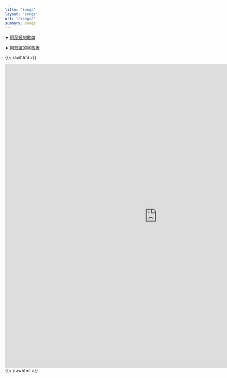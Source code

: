 ```yaml
---
title: "Songs"
layout: "songs"
url: "/songs/"
summary: songs
---
```


➤ [阿蕊娅的歌单](https://docs.qq.com/sheet/DWkduVXhic2lMVG1C?tab=BB08J2)

➤ [阿蕊娅的学歌板](https://docs.qq.com/sheet/DWkRnbkFveHpJd0JW?tab=BB08J2)

{{< rawhtml >}}

<div>
<iframe src="https://docs.qq.com/sheet/DWkduVXhic2lMVG1C?tab=BB08J2" width="1000px" height="1000px" frameborder="0" scrolling="no"> </iframe>
</div>
{{< /rawhtml >}}

<!--
{{< csv-table >}}
歌名,语种,分类,备注,更新日期,
A.I.N.I.爱你,国语,流行,,2022.12.04,
Memory,英语,音乐剧,,2022.12.04,
Never enough ,英语,音乐剧,,2022.12.04,
P.S.我爱你,国语,流行,,2022.12.04,
Scarborough fair,英语,流行,,2022.12.04,
Think of me,英语,音乐剧,,2022.12.04,
一千零一个愿望,国语,流行,,2022.12.04,
一如既往,国语,流行,,2022.12.04,
一直很安静,国语,流行,,2022.12.04,
一眼万年,国语,古风,,2022.12.04,
三寸天堂,国语,古风,,2022.12.04,
下雨天,国语,流行,,2022.12.04,
不再联系,国语,流行,,2022.12.04,
不分手的恋爱,国语,流行,,2022.12.04,
不怕,国语,童年回忆,,2022.12.04,
不染,国语,古风,,2022.12.04,
不痛,国语,流行,,2022.12.04,
不老梦,国语,古风,,2022.12.04,
不能说的秘密,国语,流行,,2022.12.04,
不醉不会,国语,流行,,2022.12.04,
不问天,国语,古风,,2022.12.04,
与你有关,国语,流行,,2022.12.04,
东风志,国语,古风,,2022.12.04,
九万字,国语,古风,,2022.12.04,
九儿,国语,流行,,2022.12.04,
九张机,国语,古风,,2022.12.04,
也许明天,国语,流行,,2022.12.04,
人间不值得,国语,古风,,2022.12.04,
从前慢,国语,流行,,2022.12.04,
从前的我,国语,童年回忆,,2022.12.04,
从前说,国语,流行,,2022.12.04,
他不爱我,国语,流行,,2022.12.04,
以后的以后,国语,流行,,2022.12.04,
传说有个魔仙堡,国语,童年回忆,,2022.12.04,
体面,国语,流行,,2022.12.04,
你,国语,流行,,2022.12.04,
你不知道的事,国语,流行,,2022.12.04,
你就不要想起我,国语,流行,,2022.12.04,
你是我的风景,国语,流行,,2022.12.04,
你要的爱,国语,流行,,2022.12.04,
倒带,国语,流行,,2022.12.04,
借我,国语,流行,,2022.12.04,
倾尽天下,国语,古风,,2022.12.04,
光年之外,国语,流行,,2022.12.04,
光的方向,国语,流行,,2022.12.04,
关键词,国语,流行,,2022.12.04,
再见,国语,流行,,2022.12.04,
最初的梦想,国语,流行,,2022.12.04,
最长的电影,国语,流行,,2022.12.04,
冬眠,国语,流行,,2022.12.04,
别看我只是一只羊,国语,童年回忆,,2022.12.04,
到不了,国语,流行,,2022.12.04,
刻在我心底的名字,国语,流行,,2022.12.04,
勾指起誓,国语,流行,,2022.12.04,
匆匆那年,国语,流行,,2022.12.04,
化作樱花树,国语,流行,,2022.12.04,
化身孤岛的鲸,国语,流行,,2022.12.04,
十三月凉,国语,古风,,2022.12.04,
十年,国语,流行,,2022.12.04,
千古,国语,古风,,2022.12.04,
半壶纱,国语,古风,,2022.12.04,
华胥引,国语,古风,,2022.12.04,
原谅,国语,流行,,2022.12.04,
参商,国语,古风,,2022.12.04,
可乐,国语,流行,,2022.12.04,
可念不可说,国语,古风,,2022.12.04,
可惜没如果,国语,流行,,2022.12.04,
同桌的你,国语,流行,,2022.12.04,
后会无期,国语,流行,,2022.12.04,
听海,国语,流行,,2022.12.04,
吹梦到西洲,国语,古风,,2022.12.04,
告白气球,国语,流行,,2022.12.04,
命运,国语,古风,,2022.12.04,
和你一样,国语,流行,,2022.12.04,
咏心,国语,古风,,2022.12.04,
咖喱咖喱,国语,流行,,2022.12.04,
喜欢你,国语,流行,,2022.12.04,
嘉宾,国语,流行,,2022.12.04,
回忆的沙漏,国语,流行,,2022.12.04,
夏天的风,国语,流行,,2022.12.04,
外婆桥,国语,古风,,2022.12.04,
多情种,国语,古风,,2022.12.04,
多远都要在一起,国语,流行,,2022.12.04,
夜昙,国语,古风,,2022.12.04,
夜航星,国语,流行,,2022.12.04,
大家一起喜羊羊,国语,童年回忆,,2022.12.04,
大眠,国语,流行,,2022.12.04,
大雾,国语,流行,,2022.12.04,
大鱼,国语,流行,,2022.12.04,
天命风流,国语,古风,,2022.12.04,
天堂岛之歌,国语,流行,,2022.12.04,
天天想你,国语,流行,,2022.12.04,
天真,国语,流行,,2022.12.04,
天边外  ,国语,音乐剧,,2022.12.04,
失恋无罪,国语,流行,,2022.12.04,
女儿情,国语,童年回忆,,2022.12.04,
如愿,国语,流行,,2022.12.04,
如果爱忘了,国语,流行,,2022.12.04,
如此,国语,流行,,2022.12.04,
姗姗,国语,流行,,2022.12.04,
孤勇者,国语,流行,,2022.12.04,
孽海记,国语,流行,大航海限定,2022.12.04,
寂寞先生,国语,流行,,2022.12.04,
对不起我爱你,国语,流行,,2022.12.04,
小半,国语,流行,,2022.12.04,
小城故事,国语,流行,,2022.12.04,
小小,国语,流行,,2022.12.04,
小幸运,国语,流行,,2022.12.04,
小情歌,国语,流行,,2022.12.04,
小星星,国语,流行,,2022.12.04,
小跳蛙,国语,童年回忆,,2022.12.04,
尘埃,国语,古风,,2022.12.04,
尘曦,国语,童年回忆,,2022.12.04,
岁月神偷,国语,流行,,2022.12.04,
左半边翅膀,国语,流行,,2022.12.04,
左手右手,国语,童年回忆,,2022.12.04,
左手指月,国语,流行,大航海限定,2022.12.04,
幻听,国语,流行,,2022.12.04,
庐州月,国语,古风,,2022.12.04,
开心往前飞,国语,童年回忆,,2022.12.04,
当时  ,国语,音乐剧,,2022.12.04,
彩色的黑,国语,流行,,2022.12.04,
往后余生,国语,流行,,2022.12.04,
征服,国语,流行,,2022.12.04,
御龙吟,国语,古风,,2022.12.04,
心,国语,童年回忆,,2022.12.04,
心中想的还是他,国语,童年回忆,,2022.12.04,
心愿,国语,流行,,2022.12.04,
心愿便利贴,国语,流行,,2022.12.04,
快乐女孩,国语,童年回忆,,2022.12.04,
快乐的扑满,国语,童年回忆,,2022.12.04,
恋人心,国语,古风,,2022.12.04,
惊鹊,国语,古风,,2022.12.04,
想念拟人化,国语,流行,,2022.12.04,
慢慢喜欢你,国语,流行,,2022.12.04,
我不难过,国语,流行,,2022.12.04,
我们的爱,国语,流行,,2022.12.04,
我们都被忘了,国语,流行,,2022.12.04,
我好想你,国语,流行,,2022.12.04,
我很快乐,国语,流行,,2022.12.04,
我怀念的,国语,流行,,2022.12.04,
我的一个道姑朋友,国语,古风,,2022.12.04,
我的月光,国语,古风,,2022.12.04,
我的未来式,国语,流行,,2022.12.04,
我等到花儿也谢了,国语,流行,,2022.12.04,
我要快乐,国语,流行,,2022.12.04,
我要的飞翔,国语,流行,,2022.12.04,
战争世界,国语,流行,,2022.12.04,
手掌心,国语,古风,,2022.12.04,
挡我者是我,国语,流行,,2022.12.04,
挥着翅膀的女孩,国语,流行,,2022.12.04,
探窗,国语,古风,,2022.12.04,
搁浅,国语,流行,,2022.12.04,
撒野,国语,流行,,2022.12.04,
故梦,国语,古风,,2022.12.04,
无人之岛,国语,流行,,2022.12.04,
时间煮雨,国语,流行,,2022.12.04,
明天，你好,国语,流行,,2022.12.04,
明月天涯,国语,古风,,2022.12.04,
易燃易爆炸,国语,流行,,2022.12.04,
昔言,国语,古风,,2022.12.04,
星月神话,国语,古风,,2022.12.04,
星辰大海,国语,流行,大航海限定,2022.12.04,
春天的芭蕾,国语,流行,大航海限定,2022.12.04,
春暖花开,国语,流行,,2022.12.04,
是否爱过我,国语,流行,,2022.12.04,
晴天,国语,流行,,2022.12.04,
暗香  ,国语,音乐剧,,2022.12.04,
月亮船,国语,童年回忆,,2022.12.04,
月弯弯,国语,流行,,2022.12.04,
有一封信,国语,流行,,2022.12.04,
有一种悲伤,国语,流行,,2022.12.04,
有何不可,国语,流行,,2022.12.04,
木头的心,国语,流行,,2022.12.04,
枕边童话,国语,流行,,2022.12.04,
桃花诺,国语,古风,,2022.12.04,
梦的光点,国语,童年回忆,,2022.12.04,
棠梨煎雪,国语,古风,,2022.12.04,
樱花草,国语,流行,,2022.12.04,
歌者,国语,流行,,2022.12.04,
水星记,国语,流行,,2022.12.04,
永不失联的爱,国语,流行,,2022.12.04,
没离开过,国语,流行,,2022.12.04,
泡沫,国语,流行,,2022.12.04,
流着泪说分手,国语,流行,,2022.12.04,
浪费,国语,流行,,2022.12.04,
浮生未歇,国语,古风,,2022.12.04,
清明雨上,国语,古风,,2022.12.04,
清明雨上,国语,流行,,2022.12.04,
满天星辰不及你,国语,流行,,2022.12.04,
漂洋过海来看你,国语,流行,,2022.12.04,
演员,国语,流行,,2022.12.04,
漠河舞厅,国语,流行,,2022.12.04,
烟花易冷,国语,流行,,2022.12.04,
煎熬,国语,流行,大航海限定,2022.12.04,
爱久见人心,国语,流行,,2022.12.04,
爱你,国语,流行,,2022.12.04,
爱囚,国语,流行,,2022.12.04,
爱无反顾,国语,流行,,2022.12.04,
爱要坦荡荡,国语,流行,,2022.12.04,
牧云谣,国语,古风,,2022.12.04,
牵丝戏,国语,古风,,2022.12.04,
独家记忆,国语,流行,,2022.12.04,
猪猪侠,国语,童年回忆,,2022.12.04,
玛依拉变奏曲,国语,流行,大航海限定,2022.12.04,
画骨成沙,国语,古风,,2022.12.04,
痒,国语,流行,,2022.12.04,
白羊,国语,流行,,2022.12.04,
白鸽,国语,流行,,2022.12.04,
盛夏光年,国语,流行,,2022.12.04,
真的傻,国语,流行,,2022.12.04,
眼泪的名字,国语,流行,,2022.12.04,
知否,国语,古风,,2022.12.04,
碧波摇篮曲,国语,童年回忆,,2022.12.04,
秋水长天,国语,流行,大航海限定,2022.12.04,
童年,国语,童年回忆,,2022.12.04,
童话镇,国语,流行,,2022.12.04,
等你的季节,国语,古风,,2022.12.04,
紫,国语,古风,,2022.12.04,
繁华梦,国语,古风,,2022.12.04,
红叶寺,国语,古风,,2022.12.04,
红梅白雪知,国语,古风,,2022.12.04,
红色高跟鞋,国语,流行,,2022.12.04,
红豆,国语,流行,,2022.12.04,
红颜劫,国语,古风,,2022.12.04,
红颜旧,国语,古风,,2022.12.04,
绿洲,国语,流行,,2022.12.04,
绿色的旋律,国语,童年回忆,,2022.12.04,
缺氧,国语,流行,,2022.12.04,
背对背拥抱,国语,流行,,2022.12.04,
胡桃夹子,国语,流行,,2022.12.04,
腐草为萤,国语,古风,,2022.12.04,
至少还有你,国语,流行,,2022.12.04,
舍不得,国语,流行,,2022.12.04,
菩萨蛮,国语,古风,,2022.12.04,
蓝莲花,国语,流行,,2022.12.04,
记念,国语,流行,,2022.12.04,
说散就散,国语,流行,,2022.12.04,
贝加尔湖畔,国语,流行,,2022.12.04,
赤伶,国语,古风,,2022.12.04,
起风了,国语,流行,,2022.12.04,
趁早,国语,流行,,2022.12.04,
身骑白马,国语,流行,,2022.12.04,
这样爱了,国语,流行,,2022.12.04,
追光者,国语,流行,,2022.12.04,
遇萤,国语,古风,,2022.12.04,
醉清风,国语,流行,,2022.12.04,
金缕衣,国语,古风,,2022.12.04,
锦鲤抄,国语,古风,,2022.12.04,
阿刁,国语,流行,,2022.12.04,
阿拉斯加海湾,国语,流行,,2022.12.04,
阿楚姑娘,国语,流行,,2022.12.04,
隐形的翅膀,国语,流行,,2022.12.04,
雨爱,国语,流行,,2022.12.04,
雪落下的声音,国语,古风,,2022.12.04,
雪落下的声音,国语,流行,,2022.12.04,
霜雪千年,国语,古风,,2022.12.04,
霞光,国语,童年回忆,,2022.12.04,
风之咏,国语,古风,,2022.12.04,
风萤月,国语,古风,,2022.12.04,
飘雪,国语,流行,,2022.12.04,
香水有毒,国语,流行,,2022.12.04,
魔鬼中的天使,国语,流行,,2022.12.04,
鱼,国语,流行,,2022.12.04,
鹿 be free,国语,流行,,2022.12.04,
墨衣,国语,古风,,2022.12.04,
默,国语,流行,,2022.12.04,
TRUE,日语,流行,,2022.12.04,
{{< /csv-table >}} -->
